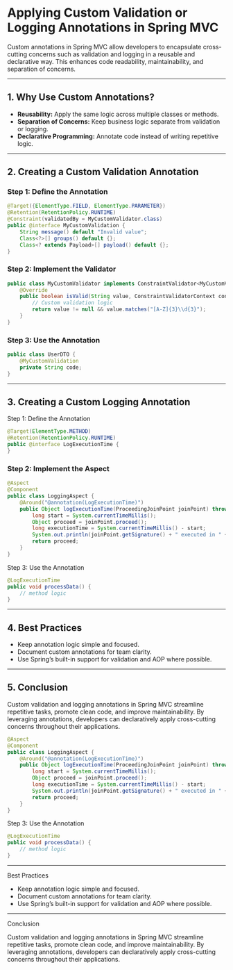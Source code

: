 # Applying Custom Validation or Logging Annotations in Spring MVC

Custom annotations in Spring MVC allow developers to encapsulate cross-cutting concerns such as validation and logging in a reusable and declarative way. This enhances code readability, maintainability, and separation of concerns.

---

## 1. Why Use Custom Annotations?

- **Reusability:** Apply the same logic across multiple classes or methods.
- **Separation of Concerns:** Keep business logic separate from validation or logging.
- **Declarative Programming:** Annotate code instead of writing repetitive logic.

---

## 2. Creating a Custom Validation Annotation

### Step 1: Define the Annotation

```java
@Target({ElementType.FIELD, ElementType.PARAMETER})
@Retention(RetentionPolicy.RUNTIME)
@Constraint(validatedBy = MyCustomValidator.class)
public @interface MyCustomValidation {
    String message() default "Invalid value";
    Class<?>[] groups() default {};
    Class<? extends Payload>[] payload() default {};
}
```

### Step 2: Implement the Validator

```java
public class MyCustomValidator implements ConstraintValidator<MyCustomValidation, String> {
    @Override
    public boolean isValid(String value, ConstraintValidatorContext context) {
        // Custom validation logic
        return value != null && value.matches("[A-Z]{3}\\d{3}");
    }
}
```

### Step 3: Use the Annotation

```java
public class UserDTO {
    @MyCustomValidation
    private String code;
}
```

---

## 3. Creating a Custom Logging Annotation

Step 1: Define the Annotation

```java
@Target(ElementType.METHOD)
@Retention(RetentionPolicy.RUNTIME)
public @interface LogExecutionTime {
}
```

### Step 2: Implement the Aspect

```java
@Aspect
@Component
public class LoggingAspect {
    @Around("@annotation(LogExecutionTime)")
    public Object logExecutionTime(ProceedingJoinPoint joinPoint) throws Throwable {
        long start = System.currentTimeMillis();
        Object proceed = joinPoint.proceed();
        long executionTime = System.currentTimeMillis() - start;
        System.out.println(joinPoint.getSignature() + " executed in " + executionTime + "ms");
        return proceed;
    }
}
```

Step 3: Use the Annotation

```java
@LogExecutionTime
public void processData() {
    // method logic
}
```

---

## 4. Best Practices

- Keep annotation logic simple and focused.
- Document custom annotations for team clarity.
- Use Spring’s built-in support for validation and AOP where possible.

---

## 5. Conclusion

Custom validation and logging annotations in Spring MVC streamline repetitive tasks, promote clean code, and improve maintainability. By leveraging annotations, developers can declaratively apply cross-cutting concerns throughout their applications.

```java
@Aspect
@Component
public class LoggingAspect {
    @Around("@annotation(LogExecutionTime)")
    public Object logExecutionTime(ProceedingJoinPoint joinPoint) throws Throwable {
        long start = System.currentTimeMillis();
        Object proceed = joinPoint.proceed();
        long executionTime = System.currentTimeMillis() - start;
        System.out.println(joinPoint.getSignature() + " executed in " + executionTime + "ms");
        return proceed;
    }
}
```

Step 3: Use the Annotation

```java
@LogExecutionTime
public void processData() {
    // method logic
}
```

---

Best Practices

- Keep annotation logic simple and focused.
- Document custom annotations for team clarity.
- Use Spring’s built-in support for validation and AOP where possible.

---

Conclusion

Custom validation and logging annotations in Spring MVC streamline repetitive tasks, promote clean code, and improve maintainability. By leveraging annotations, developers can declaratively apply cross-cutting concerns throughout their applications.
